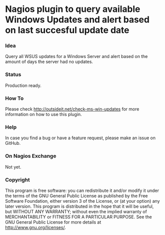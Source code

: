 # Nagios plugin to query available Windows Updates and alert based on last succesful update date

### Idea

Query all WSUS updates for a Windows Server and alert based on the amount of days the server had no updates.

### Status

Production ready. 

### How To

Please check http://outsideit.net/check-ms-win-updates for more information on how to use this plugin.

### Help

In case you find a bug or have a feature request, please make an issue on GitHub. 

### On Nagios Exchange

Not yet.

### Copyright

This program is free software: you can redistribute it and/or modify it under the terms of the GNU General Public 
License as published by the Free Software Foundation, either version 3 of the License, or (at your option) any later 
version. This program is distributed in the hope that it will be useful, but WITHOUT ANY WARRANTY; without even the 
implied warranty of MERCHANTABILITY or FITNESS FOR A PARTICULAR PURPOSE. See the GNU General Public License for more 
details at <http://www.gnu.org/licenses/>.
